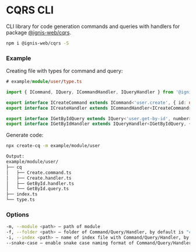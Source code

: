 # CQRS CLI

<!-- [![Actions Status](https://github.com/dm-kamaev/cqrs/workflows/Build/badge.svg)](https://github.com/dm-kamaev/cqrs/actions) -->

CLI library for code generation commands and queries with handlers for package [@ignis-web/cqrs](https://www.npmjs.com/package/@ignis-web/cqrs).

```sh
npm i @ignis-web/cqrs -S
```

### Example
Creating file with types for command and query:
```ts
# example/module/user/type.ts

import { ICommand, IQuery, ICommandHandler, IQueryHandler } from '@ignis-web/cqrs';

export interface ICreateCommand extends ICommand<'user.create', { id: number; name: string }> { };
export interface ICreateHandler extends ICommandHandler<ICreateCommand> { };

export interface IGetByIdQuery extends IQuery<'user.get-by-id', number> { };
export interface IGetByIdHandler extends IQueryHandler<IGetByIdQuery, { id: number, name: string }> { };
```

Generate code:
```sh
npx create-cq -m example/module/user

Output:
example/module/user/
├── cq
│   ├── Create.command.ts
│   ├── Create.handler.ts
│   ├── GetById.handler.ts
│   └── GetById.query.ts
├── index.ts
└── type.ts
```

### Options
```sh
-m, --module <path> – path of module
-f, --folder <path> – folder of Command/Query/Handler, by default is "cq"
-i, --index <path> – name of index file with Command/Query/Handler, by default is "index.ts"
--snake-case – enable snake case naming format of Command/Query/Handler, be default is disabled (camel case)
```


